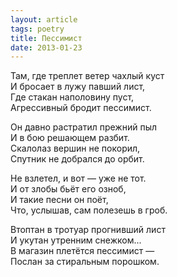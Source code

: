 ```yaml
---
layout: article
tags: poetry
title: Пессимист
date: 2013-01-23
---
```


Там, где треплет ветер чахлый куст<br>
И бросает в лужу павший лист,<br>
Где стакан наполовину пуст,<br>
Агрессивный бродит пессимист.<br>

Он давно растратил прежний пыл<br>
И в бою решающем разбит.<br>
Скалолаз вершин не покорил,<br>
Спутник не добрался до орбит.<br>

Не взлетел, и вот — уже не тот.<br>
И от злобы бьёт его озноб,<br>
И такие песни он поёт,<br>
Что, услышав, сам полезешь в гроб.<br>

Втоптан в тротуар прогнивший лист<br>
И укутан утренним снежком...<br>
В магазин плетётся пессимист —<br>
Послан за стиральным порошком.
